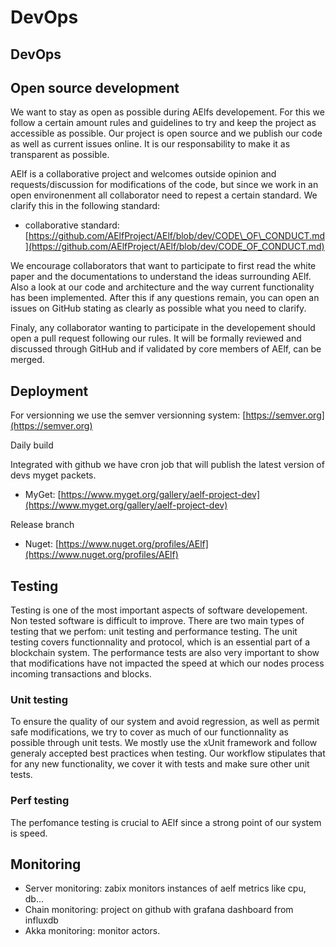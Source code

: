 # DevOps

## DevOps

## Open source development

We want to stay as open as possible during AElfs developement. For this we follow a certain amount rules and guidelines to try and keep the project as accessible as possible. Our project is open source and we publish our code as well as current issues online. It is our responsability to make it as transparent as possible.

AElf is a collaborative project and welcomes outside opinion and requests/discussion for modifications of the code, but since we work in an open environenment all collaborator need to repest a certain standard. We clarify this in the following standard:

* collaborative standard: [https://github.com/AElfProject/AElf/blob/dev/CODE\_OF\_CONDUCT.md](https://github.com/AElfProject/AElf/blob/dev/CODE_OF_CONDUCT.md)

We encourage collaborators that want to participate to first read the white paper and the documentations to understand the ideas surrounding AElf. Also a look at our code and architecture and the way current functionality has been implemented. After this if any questions remain, you can open an issues on GitHub stating as clearly as possible what you need to clarify.

Finaly, any collaborator wanting to participate in the developement should open a pull request following our rules. It will be formally reviewed and discussed through GitHub and if validated by core members of AElf, can be merged.

## Deployment

For versionning we use the semver versionning system: [https://semver.org](https://semver.org)

Daily build

Integrated with github we have cron job that will publish the latest version of devs myget packets.

* MyGet: [https://www.myget.org/gallery/aelf-project-dev](https://www.myget.org/gallery/aelf-project-dev)

Release branch

* Nuget: [https://www.nuget.org/profiles/AElf](https://www.nuget.org/profiles/AElf)

## Testing

Testing is one of the most important aspects of software developement. Non tested software is difficult to improve. There are two main types of testing that we perfom: unit testing and performance testing. The unit testing covers functionnality and protocol, which is an essential part of a blockchain system. The performance tests are also very important to show that modifications have not impacted the speed at which our nodes process incoming transactions and blocks.

### Unit testing

To ensure the quality of our system and avoid regression, as well as permit safe modifications, we try to cover as much of our functionnality as possible through unit tests. We mostly use the xUnit framework and follow generaly accepted best practices when testing. Our workflow stipulates that for any new functionality, we cover it with tests and make sure other unit tests.

### Perf testing

The perfomance testing is crucial to AElf since a strong point of our system is speed.

## Monitoring

* Server monitoring: zabix monitors instances of aelf metrics like cpu, db...
* Chain monitoring: project on github with grafana dashboard from influxdb
* Akka monitoring: monitor actors.

